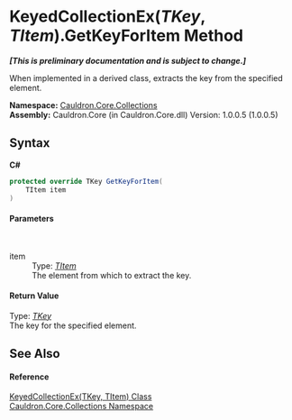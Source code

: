 # KeyedCollectionEx(*TKey*, *TItem*).GetKeyForItem Method 
 _**\[This is preliminary documentation and is subject to change.\]**_

When implemented in a derived class, extracts the key from the specified element.

**Namespace:**&nbsp;<a href="N_Cauldron_Core_Collections">Cauldron.Core.Collections</a><br />**Assembly:**&nbsp;Cauldron.Core (in Cauldron.Core.dll) Version: 1.0.0.5 (1.0.0.5)

## Syntax

**C#**<br />
``` C#
protected override TKey GetKeyForItem(
	TItem item
)
```


#### Parameters
&nbsp;<dl><dt>item</dt><dd>Type: <a href="T_Cauldron_Core_Collections_KeyedCollectionEx_2">*TItem*</a><br />The element from which to extract the key.</dd></dl>

#### Return Value
Type: <a href="T_Cauldron_Core_Collections_KeyedCollectionEx_2">*TKey*</a><br />The key for the specified element.

## See Also


#### Reference
<a href="T_Cauldron_Core_Collections_KeyedCollectionEx_2">KeyedCollectionEx(TKey, TItem) Class</a><br /><a href="N_Cauldron_Core_Collections">Cauldron.Core.Collections Namespace</a><br />